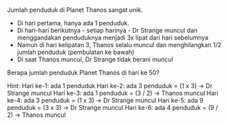 Jumlah penduduk di Planet Thanos sangat unik.

- Di hari pertama, hanya ada 1 penduduk.
- Di hari-hari berikutnya - setiap harinya - Dr Strange muncul dan menggandakan penduduknya menjadi 3x lipat dari hari sebelumnya
- Namun di hari kelipatan 3, Thanos selalu muncul dan menghilangkan 1/2 jumlah penduduk (pembulatan ke bawah)
- Di saat Thanos muncul, Dr Strange tidak berani muncul

Berapa jumlah penduduk Planet Thanos di hari ke 50?

Hint:
Hari ke-1: ada 1 penduduk
Hari ke-2: ada 3 penduduk = (1 x 3) -> Dr Strange muncul
Hari ke-3: ada 1 penduduk = (3 / 2) -> Thanos muncul
Hari ke-4: ada 3 penduduk = (1 x 3) -> Dr Strange muncul
Hari ke-5: ada 9 penduduk = (3 x 3) -> Dr Strange muncul
Hari ke-6: ada 4 penduduk = (9 / 2) -> Thanos muncul
